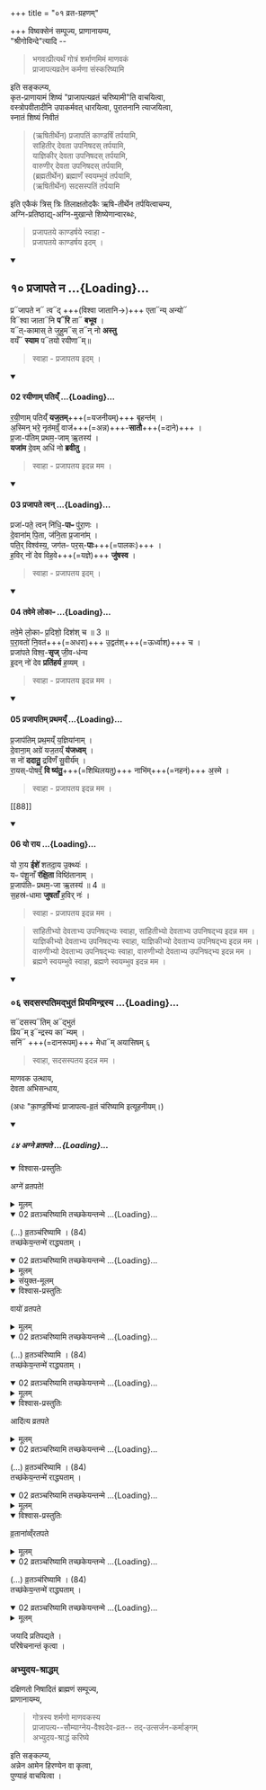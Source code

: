 +++
title = "०१ व्रत-ग्रहणम्"

+++
विष्वक्सेनं सम्पूज्य, प्राणानायम्य,  
"श्रीगोविन्दे"त्यादि -- 

> भगवत्प्रीत्यर्थं गोत्रं शर्माणमिमं माणवकं  
> प्राजापत्यव्रतेन कर्मणा संस्करिष्यामि 

इति सङ्कल्प्य,  
कृत-प्राणायामं शिष्यं "प्राजापत्यव्रतं चरिष्यामी"ति वाचयित्वा,  
वस्त्रोपवीतादीनि उपाकर्मवत् धारयित्वा, 
पुरातनानि त्याजयित्वा,  
स्नातं शिष्यं निवीतं 

> (ऋषितीर्थेन) प्रजापतिं काण्डर्षिं तर्पयामि,  
> सांहितीर् देवता उपनिषदस् तर्पयामि,  
> याज्ञिकीर् देवता उपनिषदस् तर्पयामि,  
> वारुणीर् देवता उपनिषदस् तर्पयामि,  
> (ब्रह्मतीर्थेन) ब्रह्माणँ स्वयम्भुवं तर्पयामि,  
> (ऋषितीर्थेन) सदसस्पतिं तर्पयामि 

इति एकैकं त्रिस् त्रिः तिलाक्षतोदकैः ऋषि-तीर्थेन तर्पयित्वाचम्य,  
अग्नि-प्रतिष्ठाद्य्-अग्नि-मुखान्ते शिष्येणान्वारब्धः, 

> प्रजापतये काण्डर्षये स्वाहा -  
> प्रजापतये काण्डर्षय इदम् । 

<div class="js_include" includetitle="false" newlevelforh1="2" unfilled url="/vedAH_Rk/shAkalam/saMhitA/vishvAsa-prastutiH/10/121/10_prajApate_na.md">
<details open><summary><h2>१० प्रजापते न ...{Loading}...</h2></summary>

प्र᳓जापते न᳓ त्व᳓द् +++(विश्वा जातानि→)+++ एता᳓न्य् अन्यो᳓  
वि᳓श्वा जाता᳓नि **प᳓रि** ता᳓ **बभूव** ।  
य᳓त्-कामास् ते जुहुम᳓स् त᳓न् नो **अस्तु**  
वयँ᳓ **स्याम** प᳓तयो रयीणा᳓म्॥
</details>
</div>

> स्वाहा - प्रजापतय इदम् । 

<div class="js_include" newlevelforh1="4" none="" unfilled url="/vedAH_yajuH/taittirIyam/sArasvata-vibhAgaH/brAhmaNam/Rk/vishvAsa-prastutiH/2/8_kAmya-pashavaH/1_vAyavyAdi-pashu-sUktAni/02_prajApatiH/02_rayINAm_patiy.N.md">
<details open><summary><h4>02 रयीणाम् पतिय्ँ ...{Loading}...</h4></summary>

र॒यी॒णाम् पतिय्ँ॑ **यज॒तम्**+++(=यजनीयम्)+++ बृ॒हन्त॑म् ।  
अ॒स्मिन् भरे॒ नृत॑मव्ँ॒ वाज॑+++(=अन्न)+++-**सातौ**+++(=दाने)+++ ।  
प्र॒जा-प॑तिम् प्रथम॒-जाम् ऋ॒तस्य॑ ।   
**यजा॑म** दे॒वम् अधि॑ नो **ब्रवीतु** ।
</details>
</div>

> स्वाहा - प्रजापतय इदन्न मम ।

<div class="js_include" newlevelforh1="4" none="" unfilled url="/vedAH_yajuH/taittirIyam/sArasvata-vibhAgaH/brAhmaNam/Rk/vishvAsa-prastutiH/2/8_kAmya-pashavaH/1_vAyavyAdi-pashu-sUktAni/02_prajApatiH/03_prajApate_tvan.md">
<details open><summary><h4>03 प्रजापते त्वन् ...{Loading}...</h4></summary>

प्रजा॑-पते॒ त्वन् नि॑धि॒-**पाᳶ** पु॑रा॒णः ।  
दे॒वाना॑म् पि॒ता, ज॑नि॒ता प्र॒जाना॑म् ।  
पति॒र् विश्व॑स्य॒, जग॑तᳶ पर॒स्-**पाः**+++(=पालकः)+++ ।   
ह॒विर् नो॑ देव विह॒वे+++(=यज्ञे)+++ **जु॑षस्व** ।
</details>
</div>

> स्वाहा - प्रजापतय इदम् ।

<div class="js_include" newlevelforh1="4" none="" unfilled url="/vedAH_yajuH/taittirIyam/sArasvata-vibhAgaH/brAhmaNam/Rk/vishvAsa-prastutiH/2/8_kAmya-pashavaH/1_vAyavyAdi-pashu-sUktAni/02_prajApatiH/04_taveme_lokApH.md">
<details open><summary><h4>04 तवेमे लोकाᳶ ...{Loading}...</h4></summary>

तवे॒मे लो॒काᳶ प्र॒दिशो॒ दिश॑श् च ॥ 3 ॥  
प॒रा॒वतो॑ नि॒वत॑+++(=अधरा)+++ उ॒द्वत॑श्+++(=ऊर्ध्वाश्)+++ च ।  
प्रजा॑पते विश्व॒-**सृज्** जी॒व-ध॑न्य  
इ॒दन् नो॑ देव **प्रति॑हर्य** ह॒व्यम् ।
</details>
</div>

> स्वाहा - प्रजापतय इदन्न मम ।

<div class="js_include" newlevelforh1="4" none="" unfilled url="/vedAH_yajuH/taittirIyam/sArasvata-vibhAgaH/brAhmaNam/Rk/vishvAsa-prastutiH/2/8_kAmya-pashavaH/1_vAyavyAdi-pashu-sUktAni/02_prajApatiH/05_prajApatim_prathamay.N.md">
<details open><summary><h4>05 प्रजापतिम् प्रथमय्ँ ...{Loading}...</h4></summary>

प्र॒जाप॑तिम् प्रथ॒मय्ँ य॒ज्ञिया॑नाम् ।  
दे॒वाना॒म् अग्रे॑ यज॒तय्ँ **य॑जध्वम्** ।  
स नो॑ **ददातु॒** द्रवि॑णँ सु॒वीर्य॑म् ।  
रा॒यस्-पोषव्ँ॒ **वि ष्य॑तु॒**+++(=शिथिलयतु)+++ नाभि॑म्+++(=नहनं)+++ अ॒स्मे ।
</details>
</div>

> स्वाहा - प्रजापतय इदन्न मम ।

[[88]]

<div class="js_include" newlevelforh1="4" none="" unfilled url="/vedAH_yajuH/taittirIyam/sArasvata-vibhAgaH/brAhmaNam/Rk/vishvAsa-prastutiH/2/8_kAmya-pashavaH/1_vAyavyAdi-pashu-sUktAni/02_prajApatiH/06_yo_rAya.md">
<details open><summary><h4>06 यो राय ...{Loading}...</h4></summary>

यो रा॒य **ईशे॑** शतदा॒य उ॒क्थ्यः॑ ।   
यᳶ प॑शू॒नाँ **र॑क्षि॒ता** विष्ठि॑तानाम् ।  
प्र॒जाप॑तिᳶ प्रथम॒-जा ऋ॒तस्य॑ ॥ 4 ॥  
स॒हस्र॑-धामा **जुषताँ** ह॒विर् नः॑ ।
</details>
</div>

> स्वाहा - प्रजापतय इदन्न मम ।

> सांहितीभ्यो देवताभ्य उपनिषद्भ्यः स्वाहा, सांहितीभ्यो देवताभ्य उपनिषद्भ्य इदन्न मम ।  
> याज्ञिकीभ्यो देवताभ्य उपनिषद्भ्यः स्वाहा, याज्ञिकीभ्यो देवताभ्य उपनिषद्भ्य इदन्न मम ।  
> वारुणीभ्यो देवताभ्य उपनिषद्भ्यः स्वाहा, वारुणीभ्यो देवताभ्य उपनिषद्भ्य इदन्न मम ।  
> ब्रह्मणे स्वयम्भुवे स्वाहा, ब्रह्मणे स्वयम्भुव इदन्न मम । 

<div class="js_include" includetitle="true" newlevelforh1="3" unfilled url="/vedAH_Rk/shAkalam/saMhitA/vishvAsa-prastutiH/01/018/06_sadasaspatimadbhutaM_priyamindrasya.md">
<details open><summary><h3>०६ सदसस्पतिमद्भुतं प्रियमिन्द्रस्य ...{Loading}...</h3></summary>

स᳓दसस्प᳓तिम् अ᳓द्भुतं  
प्रिय᳓म् इ᳓न्द्रस्य का᳓म्यम् ।  
सनिं᳓ +++(=दानरूपम्)+++ मेधा᳓म् अयासिषम् ६

</details>
</div>  

> स्वाहा, सदसस्पतय इदन्न मम । 

माणवक उत्थाय,  
देवता अभिसन्धाय,  

(अधः "का॒ण्ड॒र्षिभ्यः॑ प्राजापत्य-व्र॒तं च॑रिष्यामि इत्यूहनीयम्।)

<div class="js_include" includetitle="false" newlevelforh1="5" unfilled url="/vedAH_yajuH/taittirIyam/sArasvata-vibhAgaH/AraNyakam/sarva-prastutiH/07_pravargyAdi/84_agne_vratapate">
<details open><summary><h5>८४ अग्ने व्रतपते ...{Loading}...</h5></summary>
<details open><summary>विश्वास-प्रस्तुतिः</summary>

अग्ने॑ व्रतपते!
</details>

<details><summary>मूलम्</summary>

अग्ने॑ व्रतपते!
</details>
<div class="js_include" newlevelforh1="4" none="" unfilled="" url="/vedAH_yajuH/taittirIyam/sArasvata-vibhAgaH/AraNyakam/yajuH/vishvAsa-prastutiH/07_pravargyAdi/84_agne_vratapate/02_vratanchariShyAmi_tachChakeyantanme.md">
<details open><summary><h9>02 व्रतञ्चरिष्यामि तच्छकेयन्तन्मे ...{Loading}...</h9></summary>

(…) व्र॒तञ्च॑रिष्यामि । (84)  
तच्छ॑केय॒न्तन्मे॑ राद्ध्यताम् ।
</details>
</div>
<div class="js_include" newlevelforh1="4" none="" unfilled="" url="/vedAH_yajuH/taittirIyam/sArasvata-vibhAgaH/AraNyakam/yajuH/sarvASh_TIkAH/07_pravargyAdi/84_agne_vratapate/02_vratanchariShyAmi_tachChakeyantanme.md">
<details open><summary><h9>02 व्रतञ्चरिष्यामि तच्छकेयन्तन्मे ...{Loading}...</h9></summary>
<details><summary>मूलम्</summary>

(…) व्र॒तञ्च॑रिष्यामि । (84)  
तच्छ॑केय॒न्तन्मे॑ राद्ध्यताम् ।
</details>
</details>
</div>
<details><summary>संयुक्त-मूलम्</summary>

वायो॑ व्रतपत॒ आदि॑त्य व्रतपते ।
</details>

<details open><summary>विश्वास-प्रस्तुतिः</summary>

वायो॑ व्रतपते
</details>

<details><summary>मूलम्</summary>

वायो॑ व्रतपते
</details>
<div class="js_include" newlevelforh1="4" none="" unfilled="" url="/vedAH_yajuH/taittirIyam/sArasvata-vibhAgaH/AraNyakam/yajuH/vishvAsa-prastutiH/07_pravargyAdi/84_agne_vratapate/02_vratanchariShyAmi_tachChakeyantanme.md">
<details open><summary><h9>02 व्रतञ्चरिष्यामि तच्छकेयन्तन्मे ...{Loading}...</h9></summary>

(…) व्र॒तञ्च॑रिष्यामि । (84)  
तच्छ॑केय॒न्तन्मे॑ राद्ध्यताम् ।
</details>
</div>
<div class="js_include" newlevelforh1="4" none="" unfilled="" url="/vedAH_yajuH/taittirIyam/sArasvata-vibhAgaH/AraNyakam/yajuH/sarvASh_TIkAH/07_pravargyAdi/84_agne_vratapate/02_vratanchariShyAmi_tachChakeyantanme.md">
<details open><summary><h9>02 व्रतञ्चरिष्यामि तच्छकेयन्तन्मे ...{Loading}...</h9></summary>
<details><summary>मूलम्</summary>

(…) व्र॒तञ्च॑रिष्यामि । (84)  
तच्छ॑केय॒न्तन्मे॑ राद्ध्यताम् ।
</details>
</details>
</div>
<details open><summary>विश्वास-प्रस्तुतिः</summary>

आदि॑त्य व्रतपते
</details>

<details><summary>मूलम्</summary>

आदि॑त्य व्रतपते
</details>
<div class="js_include" newlevelforh1="4" none="" unfilled="" url="/vedAH_yajuH/taittirIyam/sArasvata-vibhAgaH/AraNyakam/yajuH/vishvAsa-prastutiH/07_pravargyAdi/84_agne_vratapate/02_vratanchariShyAmi_tachChakeyantanme.md">
<details open><summary><h9>02 व्रतञ्चरिष्यामि तच्छकेयन्तन्मे ...{Loading}...</h9></summary>

(…) व्र॒तञ्च॑रिष्यामि । (84)  
तच्छ॑केय॒न्तन्मे॑ राद्ध्यताम् ।
</details>
</div>
<div class="js_include" newlevelforh1="4" none="" unfilled="" url="/vedAH_yajuH/taittirIyam/sArasvata-vibhAgaH/AraNyakam/yajuH/sarvASh_TIkAH/07_pravargyAdi/84_agne_vratapate/02_vratanchariShyAmi_tachChakeyantanme.md">
<details open><summary><h9>02 व्रतञ्चरिष्यामि तच्छकेयन्तन्मे ...{Loading}...</h9></summary>
<details><summary>मूलम्</summary>

(…) व्र॒तञ्च॑रिष्यामि । (84)  
तच्छ॑केय॒न्तन्मे॑ राद्ध्यताम् ।
</details>
</details>
</div>
<details open><summary>विश्वास-प्रस्तुतिः</summary>

व्र॒ताना॑व्व्ँरतपते
</details>

<details><summary>मूलम्</summary>

व्र॒ताना॑व्व्ँरतपते
</details>
<div class="js_include" newlevelforh1="4" none="" unfilled="" url="/vedAH_yajuH/taittirIyam/sArasvata-vibhAgaH/AraNyakam/yajuH/vishvAsa-prastutiH/07_pravargyAdi/84_agne_vratapate/02_vratanchariShyAmi_tachChakeyantanme.md">
<details open><summary><h9>02 व्रतञ्चरिष्यामि तच्छकेयन्तन्मे ...{Loading}...</h9></summary>

(…) व्र॒तञ्च॑रिष्यामि । (84)  
तच्छ॑केय॒न्तन्मे॑ राद्ध्यताम् ।
</details>
</div>
<div class="js_include" newlevelforh1="4" none="" unfilled="" url="/vedAH_yajuH/taittirIyam/sArasvata-vibhAgaH/AraNyakam/yajuH/sarvASh_TIkAH/07_pravargyAdi/84_agne_vratapate/02_vratanchariShyAmi_tachChakeyantanme.md">
<details open><summary><h9>02 व्रतञ्चरिष्यामि तच्छकेयन्तन्मे ...{Loading}...</h9></summary>
<details><summary>मूलम्</summary>

(…) व्र॒तञ्च॑रिष्यामि । (84)  
तच्छ॑केय॒न्तन्मे॑ राद्ध्यताम् ।
</details>
</details>
</div>
</details>
</div>

जयादि प्रतिपद्यते ।  
परिषेचनान्तं कृत्वा ।  

### अभ्युदय-श्राद्धम्
दक्षिणतो निषादितं ब्राह्मणं सम्पूज्य,  
प्राणानायम्य,  

> गोत्रस्य शर्मणो माणवकस्य  
> प्राजापत्य--सौम्याग्नेय-वैश्वदेव-व्रत-- तद्-उत्सर्जन-कर्माङ्गम्  
> अभ्युदय-श्राद्धं करिष्ये 

इति सङ्कल्प्य,  
अन्नेन आमेन हिरण्येन वा कृत्वा,  
पुण्याहं वाचयित्वा । 
